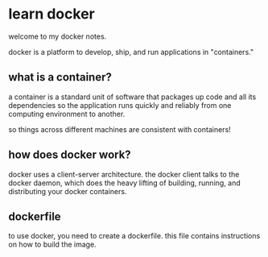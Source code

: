 # learn docker

welcome to my docker notes. 

docker is a platform to develop, ship, and run applications in "containers." 

## what is a container?

a container is a standard unit of software that packages up code and all its dependencies so the application runs quickly and reliably from one computing environment to another.

so things across different machines are consistent with containers!

## how does docker work?
docker uses a client-server architecture. the docker client talks to the docker daemon, which does the heavy lifting of building, running, and distributing your docker containers.

## dockerfile
to use docker, you need to create a dockerfile. this file contains instructions on how to build the image.
